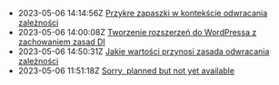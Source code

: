 * 2023-05-06 14:14:56Z [Przykre zapaszki w kontekście odwracania zależności](../2)
* 2023-05-06 14:00:08Z [Tworzenie rozszerzeń do WordPressa z zachowaniem zasad DI](../1)
* 2023-05-06 14:50:31Z [Jakie wartości przynosi zasada odwracania zależności](../3)
* 2023-05-06 11:51:18Z [Sorry, planned but not yet available](../0)

